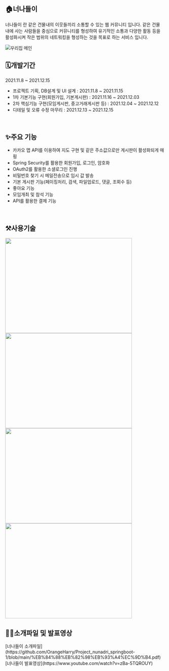 <div align=left>
  
 <h2>🏠너나들이</h2>
  
<p>너나들이 란 같은 건물내의 이웃들끼리 소통할 수 있는 웹 커뮤니티 입니다.
  같은 건물 내에 사는 사람들을 중심으로 커뮤니티를 형성하여 유기적인 소통과 다양한 활동 등을 활성화시켜 작은 범위의 네트워킹을 형성하는 것을 목표로 하는 서비스 입니다.</p>
 
![우리집 메인](https://user-images.githubusercontent.com/86067390/147085479-5bd98914-20b9-47b6-93d0-8ccd981b0f7f.png)
 <br>
  
 <h2>🗓️개발기간</h2>
  <p>2021.11.8 ~ 2021.12.15</p>
  <ul>
    <li>프로젝트 기획, DB설계 및 UI 설계 : 2021.11.8 ~ 2021.11.15</li>
    <li>1차 기본기능 구현(회원가입, 기본게시판) : 2021.11.16 ~ 2021.12.03</li>
    <li>2차 핵심기능 구현(모임게시판, 중고거래게시판 등) : 2021.12.04 ~ 2021.12.12</li>
    <li>디테일 및 오류 수정 마무리 : 2021.12.13 ~ 2021.12.15</li>
  </ul>
  <br>
  
 <h2>✨주요 기능</h2>
  <ul list-style:none>
    <li>카카오 맵 API를 이용하여 지도 구현 및 같은 주소값으로만 게시판이 활성화되게 매핑</li>
    <li>Spring Security를 활용한 회원가입, 로그인, 암호화</li>
    <li>OAuth2를 활용한 소셜로그인 진행</li>
    <li>비밀번호 찾기 시 메일전송으로 임시 값 발송</li>
    <li>기본 게시판 기능(페이징처리, 검색, 파일업로드, 댓글, 조회수 등)</li>
    <li>좋아요 기능</li>
    <li>모임개최 및 참석 기능</li>
    <li>API를 활용한 결제 기능</li>
  </ul>
  <br>
  
 <h2>⚒️사용기술</h2>

<img src="https://user-images.githubusercontent.com/86067390/147083000-4e2f4c43-858a-482a-b8fc-24b04a237007.png"  width="400" height="300"/>
<img src="https://user-images.githubusercontent.com/86067390/147083001-78abe1ad-033d-4245-b9db-98d6e99b9433.png"  width="400" height="300"/>
<img src="https://user-images.githubusercontent.com/86067390/147083002-52863367-de0e-471a-83fe-1d7d20b8ea25.png"  width="400" height="300"/>
<img src="https://user-images.githubusercontent.com/86067390/147082994-9da33b85-7c35-479a-99a2-3795cfc5031c.png"  width="400" height="300"/>
   <br>
  
 <h2>🧑‍💻소개파일 및 발표영상</h2>
   [너나들이 소개파일](https://github.com/OrangeHarry/Project_nunadri_springboot-1/blob/main/%EB%84%88%EB%82%98%EB%93%A4%EC%9D%B4.pdf) <br>
   [너나들이 발표영상](https://www.youtube.com/watch?v=zBa-5TQROUY)
  
</div>
